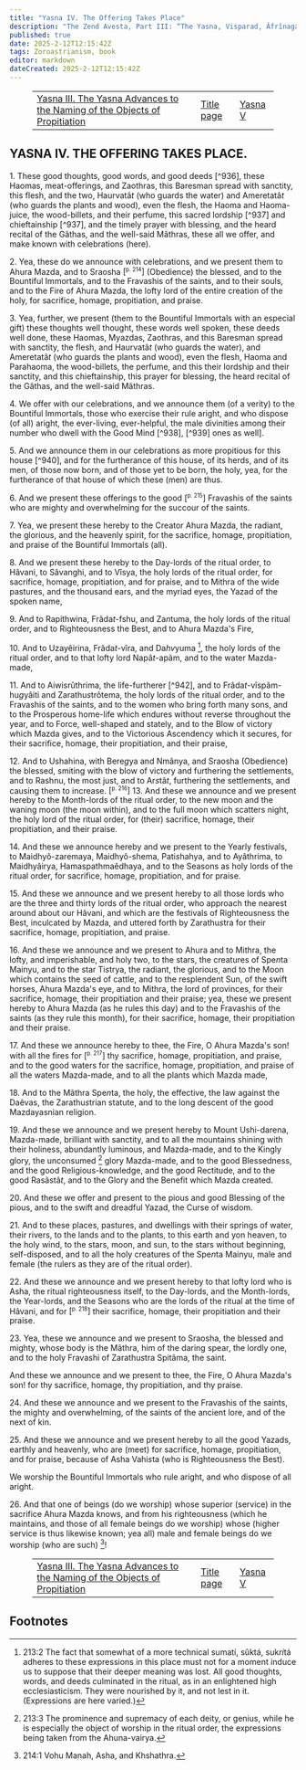 ```yaml
---
title: "Yasna IV. The Offering Takes Place"
description: "The Zend Avesta, Part III: “The Yasna, Visparad, Âfrînagân, Gâhs and Miscellaneous Fragments” (SBE 31)"
published: true
date: 2025-2-12T12:15:42Z
tags: Zoroastrianism, book
editor: markdown
dateCreated: 2025-2-12T12:15:42Z
---
```


<figure class="table chapter-navigator">
  <table>
    <tbody>
      <tr>
        <td>
        <a href="/en/book/Zoroastrianism/The_Zend_Avesta_Part_3/Yasna_3">
          <span class="mdi mdi-arrow-left-drop-circle"></span><span class="pl-2">Yasna III. The Yasna Advances to the Naming of the Objects of Propitiation</span>
        </a>
        </td>
        <td>
        <a href="/en/book/Zoroastrianism/The_Zend_Avesta_Part_3">
          <span class="mdi mdi-book-open-variant"></span><span class="pl-2">Title page</span>
        </a>
        </td>
        <td>
        <a href="/en/book/Zoroastrianism/The_Zend_Avesta_Part_3/Yasna_5">
          <span class="pr-2">Yasna V</span><span class="mdi mdi-arrow-right-drop-circle"></span>
        </a>
        </td>
      </tr>
    </tbody>
  </table>
</figure>

## YASNA IV. THE OFFERING TAKES PLACE.

1\. These good thoughts, good words, and good deeds [^936], these Haomas, meat-offerings, and Zaothras, this Baresman spread with sanctity, this flesh, and the two, Haurvatâ<i>t</i> (who guards the water) and Ameretatâ<i>t</i> (who guards the plants and wood), even the flesh, the Haoma and Haoma-juice, the wood-billets, and their perfume, this sacred lordship [^937] and chieftainship [^937], and the timely prayer with blessing, and the heard recital of the Gâthas, and the well-said Mãthras, these all we offer, and make known with celebrations (here).

2\. Yea, these do we announce with celebrations, and we present them to Ahura Mazda, and to Sraosha <span id="p214">[<sup><small>p. 214</small></sup>]</span> (Obedience) the blessed, and to the Bountiful Immortals, and to the Fravashis of the saints, and to their souls, and to the Fire of Ahura Mazda, the lofty lord of the entire creation of the holy, for sacrifice, homage, propitiation, and praise.

3\. Yea, further, we present (them to the Bountiful Immortals with an especial gift) these thoughts well thought, these words well spoken, these deeds well done, these Haomas, Myazdas, Zaothras, and this Baresman spread with sanctity, the flesh, and Haurvatâ<i>t</i> (who guards the water), and Ameretatâ<i>t</i> (who guards the plants and wood), even the flesh, Haoma and Parahaoma, the wood-billets, the perfume, and this their lordship and their sanctity, and this chieftainship, this prayer for blessing, the heard recital of the Gâthas, and the well-said Mãthras.

4\. We offer with our celebrations, and we announce them (of a verity) to the Bountiful Immortals, those who exercise their rule aright, and who dispose (of all) aright, the ever-living, ever-helpful, the male divinities among their number who dwell with the Good Mind [^938], \[^939] ones as well\].

5\. And we announce them in our celebrations as more propitious for this house [^940], and for the furtherance of this house, of its herds, and of its men, of those now born, and of those yet to be born, the holy, yea, for the furtherance of that house of which these (men) are thus.

6\. And we present these offerings to the good <span id="p215">[<sup><small>p. 215</small></sup>]</span> Fravashis of the saints who are mighty and overwhelming for the succour of the saints.

7\. Yea, we present these hereby to the Creator Ahura Mazda, the radiant, the glorious, and the heavenly spirit, for the sacrifice, homage, propitiation, and praise of the Bountiful Immortals (all).

8\. And we present these hereby to the Day-lords of the ritual order, to Hâvani, to Sâvanghi, and to Vîsya, the holy lords of the ritual order, for sacrifice, homage, propitiation, and for praise, and to Mithra of the wide pastures, and the thousand ears, and the myriad eyes, the Yazad of the spoken name,

9\. And to Rapithwina, Frâda<i>t</i>\-fshu, and Za<i>n</i>tuma, the holy lords of the ritual order, and to Righteousness the Best, and to Ahura Mazda's Fire,

10\. And to Uzayêirina, Frâda<i>t</i>\-vîra, and Da<i>h</i><i>v</i>yuma [^941], the holy lords of the ritual order, and to that lofty lord Napâ<i>t</i>\-apãm, and to the water Mazda-made,

11\. And to Aiwisrûthrima, the life-furtherer [^942], and to Frâda<i>t</i>\-vîspãm-hu<i>g</i>yâiti and Zarathu<i>s</i>trôtema, the holy lords of the ritual order, and to the Fravashis of the saints, and to the women who bring forth many sons, and to the Prosperous home-life which endures without reverse throughout the year, and to Force, well-shaped and stately, and to the Blow of victory which Mazda gives, and to the Victorious Ascendency which it secures, for their sacrifice, homage, their propitiation, and their praise,

12\. And to Ushahina, with Bere<i>g</i>ya and Nmânya, and Sraosha (Obedience) the blessed, smiting with the blow of victory and furthering the settlements, and to Rashnu, the most just, and to Ar<i>s</i>tâ<i>t</i>, furthering the settlements, and causing them to increase. <span id="p216">[<sup><small>p. 216</small></sup>]</span> 13\. And these we announce and we present hereby to the Month-lords of the ritual order, to the new moon and the waning moon (the moon within), and to the full moon which scatters night, the holy lord of the ritual order, for (their) sacrifice, homage, their propitiation, and their praise.

14\. And these we announce hereby and we present to the Yearly festivals, to Maidhyô-zaremaya, Maidhyô-shema, Pati<i>s</i>hahya, and to Ayâthrima, to Maidhyâirya, Hamaspathmaêdhaya, and to the Seasons as holy lords of the ritual order, for sacrifice, homage, propitiation, and for praise.

15\. And these we announce and we present hereby to all those lords who are the three and thirty lords of the ritual order, who approach the nearest around about our Hâvani, and which are the festivals of Righteousness the Best, inculcated by Mazda, and uttered forth by Zarathu<i>s</i>tra for their sacrifice, homage, propitiation, and praise.

16\. And these we announce and we present to Ahura and to Mithra, the lofty, and imperishable, and holy two, to the stars, the creatures of Spe<i>n</i>ta Mainyu, and to the star Ti<i>s</i>trya, the radiant, the glorious, and to the Moon which contains the seed of cattle, and to the resplendent Sun, of the swift horses, Ahura Mazda's eye, and to Mithra, the lord of provinces, for their sacrifice, homage, their propitiation and their praise; yea, these we present hereby to Ahura Mazda (as he rules this day) and to the Fravashis of the saints (as they rule this month), for their sacrifice, homage, their propitiation and their praise.

17\. And these we announce hereby to thee, the Fire, O Ahura Mazda's son! with all the fires for <span id="p217">[<sup><small>p. 217</small></sup>]</span> thy sacrifice, homage, propitiation, and praise, and to the good waters for the sacrifice, homage, propitiation, and praise of all the waters Mazda-made, and to all the plants which Mazda made,

18\. And to the Mãthra Spe<i>n</i>ta, the holy, the effective, the law against the Daêvas, the Zarathu<i>s</i>trian statute, and to the long descent of the good Mazdayasnian religion.

19\. And these we announce and we present hereby to Mount Ushi-darena, Mazda-made, brilliant with sanctity, and to all the mountains shining with their holiness, abundantly luminous, and Mazda-made, and to the Kingly glory, the unconsumed [^943] glory Mazda-made, and to the good Blessedness, and the good Religious-knowledge, and the good Rectitude, and to the good Rasãstâ<i>t</i>, and to the Glory and the Benefit which Mazda created.

20\. And these we offer and present to the pious and good Blessing of the pious, and to the swift and dreadful Yazad, the Curse of wisdom.

21\. And to these places, pastures, and dwellings with their springs of water, their rivers, to the lands and to the plants, to this earth and yon heaven, to the holy wind, to the stars, moon, and sun, to the stars without beginning, self-disposed, and to all the holy creatures of the Spe<i>n</i>ta Mainyu, male and female (the rulers as they are of the ritual order).

22\. And these we announce and we present hereby to that lofty lord who is Asha, the ritual righteousness itself, to the Day-lords, and the Month-lords, the Year-lords, and the Seasons who are the lords of the ritual at the time of Hâvani, and for <span id="p218">[<sup><small>p. 218</small></sup>]</span> their sacrifice, homage, their propitiation and their praise.

23\. Yea, these we announce and we present to Sraosha, the blessed and mighty, whose body is the Mãthra, him of the daring spear, the lordly one, and to the holy Fravashi of Zarathu<i>s</i>tra Spitâma, the saint.

And these we announce and we present to thee, the Fire, O Ahura Mazda's son! for thy sacrifice, homage, thy propitiation, and thy praise.

24\. And these we announce and we present to the Fravashis of the saints, the mighty and overwhelming, of the saints of the ancient lore, and of the next of kin.

25\. And these we announce and we present hereby to all the good Yazads, earthly and heavenly, who are (meet) for sacrifice, homage, propitiation, and for praise, because of Asha Vahi<i>s</i>ta (who is Righteousness the Best).

We worship the Bountiful Immortals who rule aright, and who dispose of all aright.

26\. And that one of beings (do we worship) whose superior (service) in the sacrifice Ahura Mazda knows, and from his righteousness (which he maintains, and those of all female beings do we worship) whose (higher service is thus likewise known; yea all) male and female beings do we worship (who are such) [^944]!



<figure class="table chapter-navigator">
  <table>
    <tbody>
      <tr>
        <td>
        <a href="/en/book/Zoroastrianism/The_Zend_Avesta_Part_3/Yasna_3">
          <span class="mdi mdi-arrow-left-drop-circle"></span><span class="pl-2">Yasna III. The Yasna Advances to the Naming of the Objects of Propitiation</span>
        </a>
        </td>
        <td>
        <a href="/en/book/Zoroastrianism/The_Zend_Avesta_Part_3">
          <span class="mdi mdi-book-open-variant"></span><span class="pl-2">Title page</span>
        </a>
        </td>
        <td>
        <a href="/en/book/Zoroastrianism/The_Zend_Avesta_Part_3/Yasna_5">
          <span class="pr-2">Yasna V</span><span class="mdi mdi-arrow-right-drop-circle"></span>
        </a>
        </td>
      </tr>
    </tbody>
  </table>
</figure>

## Footnotes

[^941]: 213:2 The fact that somewhat of a more technical sumatí, sûktá, suk<i>ri</i>tá adheres to these expressions in this place must not for a moment induce us to suppose that their deeper meaning was lost. All good thoughts, words, and deeds culminated in the ritual, as in an enlightened high ecclesiasticism. They were nourished by it, and not lest in it. (Expressions are here varied.)

[^943]: 213:3 The prominence and supremacy of each deity, or genius, while he is especially the object of worship in the ritual order, the expressions being taken from the Ahuna-vairya.

[^944]: 214:1 Vohu Manah, Asha, and Khshathra.

[^945]: 214:2 Âramaiti, Haurvatâ<i>t</i>, and Ameretatâ<i>t</i>.

[^946]: 214:3 It would seem that the Yasna must have been at the time celebrated in the houses of the worshippers. Hence perhaps some of the priests were pairi<i>g</i>athans.

[^947]: 215:1 Dahyuma.

[^948]: 215:2 Aibigaya.

[^949]: 217:1 Unseized (?).

[^950]: 218:1 Elsewhere with slight verbal change.